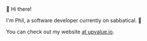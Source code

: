 🌊 Hi there! 

I'm Phil, a software developer currently on sabbatical. 🤙 

You can check out my website [at upvalue.io](https://upvalue.io).

